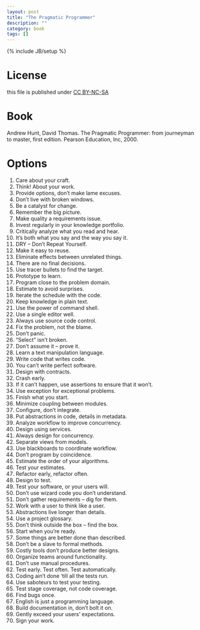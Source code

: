```yaml
---
layout: post
title: "The Pragmatic Programmer"
description: ""
category: book
tags: []
---
```

{% include JB/setup %}
# License
this file is published under [CC BY-NC-SA](http://creativecommons.org/licenses/by-nc-sa/3.0/)

# Book
Andrew Hunt, David Thomas. The Pragmatic Programmer: from journeyman to master, first edition. Pearson Education, Inc, 2000.

# Options
1.  Care about your craft.
2.  Think! About your work.
3.  Provide options, don’t make lame excuses.
4.  Don’t live with broken windows.
5.  Be a catalyst for change.
6.  Remember the big picture.
7.  Make quality a requirements issue.
8.  Invest regularly in your knowledge portfolio.
9.  Critically analyze what you read and hear.
10. It’s both what you say and the way you say it.
11. DRY – Don’t Repeat Yourself.
12. Make it easy to reuse.
13. Eliminate effects between unrelated things.
14. There are no final decisions.
15. Use tracer bullets to find the target.
16. Prototype to learn.
17. Program close to the problem domain.
18. Estimate to avoid surprises.
19. Iterate the schedule with the code.
20. Keep knowledge in plain text.
21. Use the power of command shell.
22. Use a single editor well.
23. Always use source code control.
24. Fix the problem, not the blame.
25. Don’t panic.
26. “Select” isn’t broken.
27. Don’t assume it – prove it.
28. Learn a text manipulation language.
29. Write code that writes code.
30. You can’t write perfect software.
31. Design with contracts.
32. Crash early.
33. If it can’t happen, use assertions to ensure that it won’t.
34. Use exception for exceptional problems.
35. Finish what you start.
36. Minimize coupling between modules.
37. Configure, don’t integrate.
38. Put abstractions in code, details in metadata.
39. Analyze workflow to improve concurrency.
40. Design using services.
41. Always design for concurrency.
42. Separate views from models.
43. Use blackboards to coordinate workflow.
44. Don’t program by coincidence.
45. Estimate the order of your algorithms.
46. Test your estimates.
47. Refactor early, refactor often.
48. Design to test.
49. Test your software, or your users will.
50. Don’t use wizard code you don’t understand.
51. Don’t gather requirements – dig for them.
52. Work with a user to think like a user.
53. Abstractions live longer than details.
54. Use a project glossary.
55. Don’t think outside the box – find the box.
56. Start when you’re ready.
57. Some things are better done than described.
58. Don’t be a slave to formal methods.
59. Costly tools don’t produce better designs.
60. Organize teams around functionality.
61. Don’t use manual procedures.
62. Test early. Test often. Test automatically.
63. Coding ain’t done ‘till all the tests run.
64. Use saboteurs to test your testing.
65. Test stage coverage, not code coverage.
66. Find bugs once.
67. English is just a programming language.
68. Build documentation in, don’t bolt it on.
69. Gently exceed your users’ expectations.
70. Sign your work.
